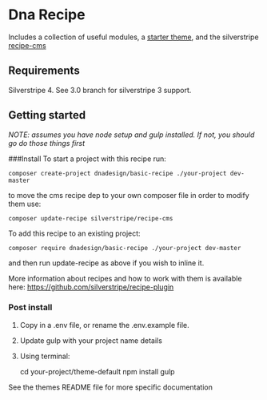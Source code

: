 # Dna Recipe

Includes a collection of useful modules, a [starter theme](https://github.com/dnadesign/dna-recipe-theme-default), and the silverstripe [recipe-cms](https://github.com/silverstripe/recipe-cms)

## Requirements
Silverstripe 4. See 3.0 branch for silverstripe 3 support.

## Getting started
_NOTE: assumes you have node setup and gulp installed. If not, you should go do those things first_

###Install
To start a project with this recipe run:

`composer create-project dnadesign/basic-recipe ./your-project dev-master`

to move the cms recipe dep to your own composer file in order to modify them use:

`composer update-recipe silverstripe/recipe-cms`

To add this recipe to an existing project:

`composer require dnadesign/basic-recipe ./your-project dev-master`

and then run update-recipe as above if you wish to inline it.

More information about recipes and how to work with them is available here: https://github.com/silverstripe/recipe-plugin

### Post install
1. Copy in a .env file, or rename the .env.example file. 
2. Update gulp with your project name details

3. Using terminal:

    cd your-project/theme-default
    npm install
    gulp
    
See the themes README file for more specific documentation